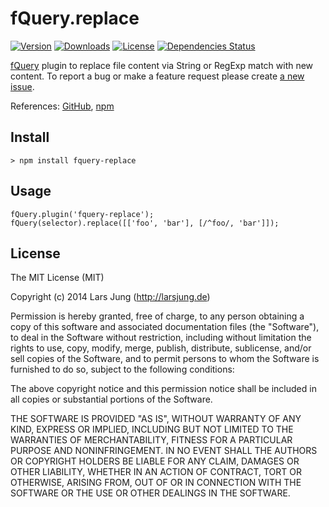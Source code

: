 # fQuery.replace

[![Version](http://img.shields.io/npm/v/fquery-replace.svg?style=flat)](https://www.npmjs.org/package/fquery-replace)
[![Downloads](http://img.shields.io/npm/dm/fquery-replace.svg?style=flat)](https://www.npmjs.org/package/fquery-replace)
[![License](http://img.shields.io/npm/l/fquery-replace.svg?style=flat)](https://www.npmjs.org/package/fquery-replace)
[![Dependencies Status](http://img.shields.io/david/lrsjng/fquery-replace.svg?style=flat)](https://www.npmjs.org/package/fquery-replace)

[fQuery](https://github.com/lrsjng/fquery) plugin to replace file content via String or RegExp match with new content.
To report a bug or make a feature request please create [a new issue](https://github.com/lrsjng/fquery-replace/issues/new).

References: [GitHub](https://github.com/lrsjng/fquery-replace), [npm](https://www.npmjs.org/package/fquery-replace)


## Install

    > npm install fquery-replace


## Usage

    fQuery.plugin('fquery-replace');
    fQuery(selector).replace([['foo', 'bar'], [/^foo/, 'bar']]);


## License
The MIT License (MIT)

Copyright (c) 2014 Lars Jung (http://larsjung.de)

Permission is hereby granted, free of charge, to any person obtaining a copy
of this software and associated documentation files (the "Software"), to deal
in the Software without restriction, including without limitation the rights
to use, copy, modify, merge, publish, distribute, sublicense, and/or sell
copies of the Software, and to permit persons to whom the Software is
furnished to do so, subject to the following conditions:

The above copyright notice and this permission notice shall be included in
all copies or substantial portions of the Software.

THE SOFTWARE IS PROVIDED "AS IS", WITHOUT WARRANTY OF ANY KIND, EXPRESS OR
IMPLIED, INCLUDING BUT NOT LIMITED TO THE WARRANTIES OF MERCHANTABILITY,
FITNESS FOR A PARTICULAR PURPOSE AND NONINFRINGEMENT. IN NO EVENT SHALL THE
AUTHORS OR COPYRIGHT HOLDERS BE LIABLE FOR ANY CLAIM, DAMAGES OR OTHER
LIABILITY, WHETHER IN AN ACTION OF CONTRACT, TORT OR OTHERWISE, ARISING FROM,
OUT OF OR IN CONNECTION WITH THE SOFTWARE OR THE USE OR OTHER DEALINGS IN
THE SOFTWARE.
